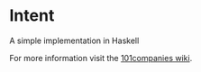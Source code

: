 # Intent
A simple implementation in Haskell

For more information visit the [101companies wiki](http://www.101companies.org).